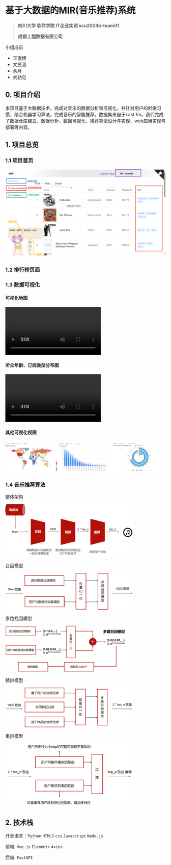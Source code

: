# 基于大数据的MIR(音乐推荐)系统



> **四川大学 软件学院 IT企业实训 scu2024b-team01**
>
> **成都上程数据有限公司**



小组成员

- 王俊博
- 文昱涵
- 余月
- 刘劲见



## 0. 项目介绍

本项目基于大数据技术，完成对音乐的数据分析和可视化，并针对用户的听歌习惯，结合机器学习算法，完成音乐的智能推荐。数据集来自于Last.fm。我们完成了数据仓库建立、数据分析、数据可视化、推荐算法设计与实现、web应用实现与部署等内容。



## 1. 项目总览

### 1.1 项目首页

![image-20240325113017721](readme.assets/image-20240325113017721.png)





### 1.2 排行榜页面



### 1.3 数据可视化



#### 可视化地图

<video src="readme.assets/可视化地图.mp4"></video>





#### 听众年龄、订阅类型分布图

<video src="readme.assets/听众年龄订阅类型分布图.mp4"></video>





#### 其他可视化视图

![image-20240325113359323](readme.assets/image-20240325113359323.png)



### 1.4 音乐推荐算法



整体架构

<img src="readme.assets/image-20240325113649535.png" alt="image-20240325113649535" style="width:80%;" />



召回模型

<img src="readme.assets/image-20240325113717430.png" alt="image-20240325113717430" style="width:80%;" />



多路找回模型

<img src="readme.assets/image-20240325113733473.png" alt="image-20240325113733473" style="width:80%;" />





精排模型

<img src="readme.assets/image-20240325113749969.png" alt="image-20240325113749969" style="width:80%" />



重排模型

<img src="readme.assets/image-20240325113938788.png" alt="image-20240325113938788" style="width:80%;" />





## 2. 技术栈

开发语言：`Python` `HTML5` `css` `Javascript` `Node.js`

前端:  `Vue.js` `Element+`  `Axios`

后端:  `FastAPI`

